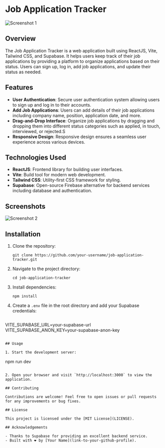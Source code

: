 # Job Application Tracker

![Screenshot 1](link-to-your-first-screenshot) <!--- Add screenshot of your app here -->

## Overview

The Job Application Tracker is a web application built using ReactJS, Vite, Tailwind CSS, and Supabase. It helps users keep track of their job applications by providing a platform to organize applications based on their status. Users can sign up, log in, add job applications, and update their status as needed.

## Features

- **User Authentication**: Secure user authentication system allowing users to sign up and log in to their accounts.
- **Add Job Applications**: Users can add details of their job applications including company name, position, application date, and more.
- **Drag-and-Drop Interface**: Organize job applications by dragging and dropping them into different status categories such as applied, in touch, interviewed, or rejected.S
- **Responsive Design**: Responsive design ensures a seamless user experience across various devices.

## Technologies Used

- **ReactJS**: Frontend library for building user interfaces.
- **Vite**: Build tool for modern web development.
- **Tailwind CSS**: Utility-first CSS framework for styling.
- **Supabase**: Open-source Firebase alternative for backend services including database and authentication.

## Screenshots

<!--- Add screenshots of your app here (e.g., screenshots of different pages, features) -->

![Screenshot 2](link-to-your-second-screenshot)

## Installation

1. Clone the repository:

   ```
   git clone https://github.com/your-username/job-application-tracker.git
   ```

2. Navigate to the project directory:

   ```
   cd job-application-tracker
   ```

3. Install dependencies:

   ```
   npm install
   ```

4. Create a `.env` file in the root directory and add your Supabase credentials:

   ```plaintext
VITE_SUPABASE_URL=your-supabase-url
 VITE_SUPABASE_ANON_KEY=your-supabase-anon-key
   ```

## Usage

1. Start the development server:

   ```
   npm run dev
   ```

2. Open your browser and visit `http://localhost:3000` to view the application.

## Contributing

Contributions are welcome! Feel free to open issues or pull requests for any improvements or bug fixes.

## License

This project is licensed under the [MIT License](LICENSE).

## Acknowledgements

- Thanks to Supabase for providing an excellent backend service.
- Built with ❤️ by [Your Name](link-to-your-github-profile).
